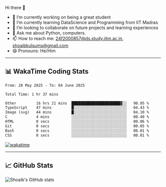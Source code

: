 Hi there 👋

<!--
**shoaib2000857/shoaib2000857** is a ✨ _special_ ✨ repository because its `README.md` (this file) appears on your GitHub profile.

Here are some ideas to get you started: -->

- 🔭 I’m currently working on being a great student  
- 🌱 I’m currently learning DataScience and Programming from IIT Madras  
- 👯 I’m looking to collaborate on future projects and learning experiences  
- 💬 Ask me about Python, computers.  
- 📫 How to reach me: 24f2000857@ds.study.iitm.ac.in, shoaibkulsums@gmail.com  
- 😄 Pronouns: He/Him  

---

## 📊 WakaTime Coding Stats

<!--START_SECTION:waka-->

```txt
From: 28 May 2025 - To: 04 June 2025

Total Time: 1 hr 37 mins

Other         16 hrs 21 mins  ██████████████████████▓░░   90.95 %
TypeScript    47 mins         █░░░░░░░░░░░░░░░░░░░░░░░░   04.43 %
Image (svg)   44 mins         █░░░░░░░░░░░░░░░░░░░░░░░░   04.10 %
C             4 mins          ░░░░░░░░░░░░░░░░░░░░░░░░░   00.40 %
HTML          0 secs          ░░░░░░░░░░░░░░░░░░░░░░░░░   00.06 %
Git           0 secs          ░░░░░░░░░░░░░░░░░░░░░░░░░   00.05 %
Bash          0 secs          ░░░░░░░░░░░░░░░░░░░░░░░░░   00.01 %
CSS           0 secs          ░░░░░░░░░░░░░░░░░░░░░░░░░   00.01 %
```

<!--END_SECTION:waka-->

[![wakatime](https://wakatime.com/badge/user/a85deef6-2e94-465d-998e-c54914c040a2.svg)](https://wakatime.com/@a85deef6-2e94-465d-998e-c54914c040a2)

---

## 📈 GitHub Stats

![Shoaib's GitHub stats](https://github-readme-stats.vercel.app/api?username=shoaib2000857&show_icons=true&theme=radical)
